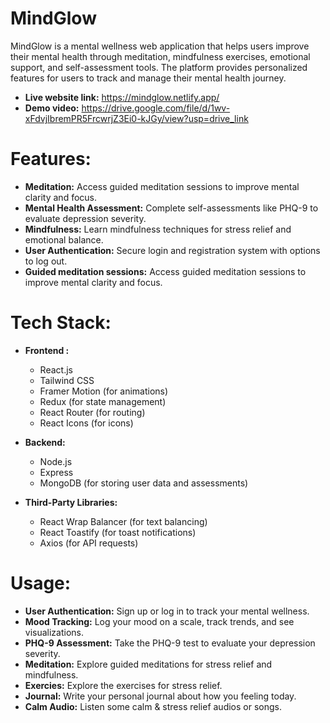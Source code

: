 # MindGlow
MindGlow is a mental wellness web application that helps users improve their mental health through meditation, mindfulness exercises, emotional support, and self-assessment tools. The platform provides personalized features for users to track and manage their mental health journey.
+ **Live website link:** https://mindglow.netlify.app/
+ **Demo video:** https://drive.google.com/file/d/1wv-xFdvjIbremPR5FrcwrjZ3Ei0-kJGy/view?usp=drive_link

# Features:
+ **Meditation:** Access guided meditation sessions to improve mental clarity and focus.
+ **Mental Health Assessment:** Complete self-assessments like PHQ-9 to evaluate depression severity.
+ **Mindfulness:** Learn mindfulness techniques for stress relief and emotional balance.
+ **User Authentication:** Secure login and registration system with options to log out.
+ **Guided meditation sessions:** Access guided meditation sessions to improve mental clarity and focus.

# Tech Stack:
+ **Frontend :**
  - React.js
  - Tailwind CSS
  - Framer Motion (for animations)
  - Redux (for state management)
  - React Router (for routing)
  - React Icons (for icons)

+ **Backend:**
   - Node.js
   - Express
   - MongoDB (for storing user data and assessments)

+ **Third-Party Libraries:**
  - React Wrap Balancer (for text balancing)
  - React Toastify (for toast notifications)
  - Axios (for API requests)

# Usage:
+ **User Authentication:** Sign up or log in to track your mental wellness.
+ **Mood Tracking:** Log your mood on a scale, track trends, and see visualizations.
+ **PHQ-9 Assessment:** Take the PHQ-9 test to evaluate your depression severity.
+ **Meditation:** Explore guided meditations for stress relief and mindfulness.
+ **Exercies:** Explore the exercises for stress relief.
+ **Journal:** Write your personal journal about how you feeling today.
+ **Calm Audio:** Listen some calm & stress relief audios or songs.

